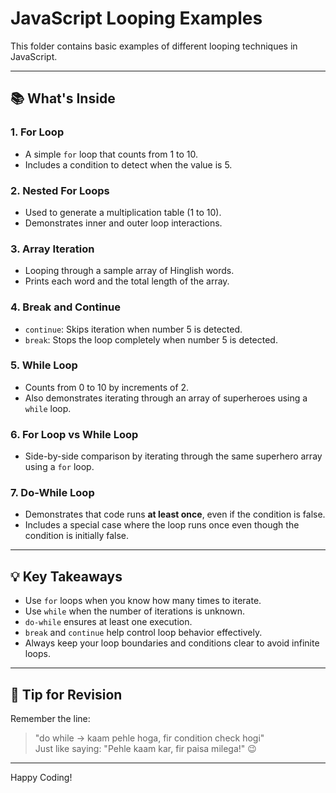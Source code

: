 # JavaScript Looping Examples

This folder contains basic examples of different looping techniques in JavaScript. 

---

## 📚 What's Inside

### 1. **For Loop**
- A simple `for` loop that counts from 1 to 10.
- Includes a condition to detect when the value is 5.

### 2. **Nested For Loops**
- Used to generate a multiplication table (1 to 10).
- Demonstrates inner and outer loop interactions.

### 3. **Array Iteration**
- Looping through a sample array of Hinglish words.
- Prints each word and the total length of the array.

### 4. **Break and Continue**
- `continue`: Skips iteration when number 5 is detected.
- `break`: Stops the loop completely when number 5 is detected.

### 5. **While Loop**
- Counts from 0 to 10 by increments of 2.
- Also demonstrates iterating through an array of superheroes using a `while` loop.

### 6. **For Loop vs While Loop**
- Side-by-side comparison by iterating through the same superhero array using a `for` loop.

### 7. **Do-While Loop**
- Demonstrates that code runs **at least once**, even if the condition is false.
- Includes a special case where the loop runs once even though the condition is initially false.

---

## 💡 Key Takeaways

- Use `for` loops when you know how many times to iterate.
- Use `while` when the number of iterations is unknown.
- `do-while` ensures at least one execution.
- `break` and `continue` help control loop behavior effectively.
- Always keep your loop boundaries and conditions clear to avoid infinite loops.

---

## 🧠 Tip for Revision
Remember the line:
> "do while -> kaam pehle hoga, fir condition check hogi"  
Just like saying:
> "Pehle kaam kar, fir paisa milega!" 😉

---

Happy Coding!
